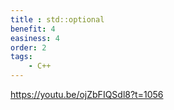 ```yaml
---
title : std::optional
benefit: 4
easiness: 4
order: 2
tags:
    - C++
---
```


https://youtu.be/ojZbFIQSdl8?t=1056